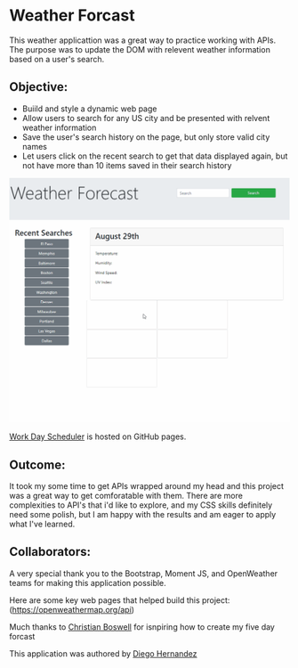 # Weather Forcast

This weather applicattion was a great way to practice working with APIs. The purpose was to update the DOM with relevent weather information based on a user's search. 

## Objective:

- Buiild and style a dynamic web page
- Allow users to search for any US city and be presented with relvent weather information
- Save the user's search history on the page, but only store valid city names
- Let users click on the recent search to get that data displayed again, but not have more than 10 items saved in their search history


![Work Day Scheduler](./Assets/images/readme-01.gif)

[Work Day Scheduler](https://diegopie.github.io/java-script-timed-quiz/) is hosted on GitHub pages. 

## Outcome: 

It took my some time to get APIs wrapped around my head and this project was a great way to get comforatable with them. There are more complexities to API's that i'd like to explore, and my CSS skills definitely need some polish, but I am happy with the results and am eager to apply what I've learned. 


## Collaborators:

A very special thank you to the Bootstrap, Moment JS, and OpenWeather teams for making this application possible. 

Here are some key web pages that helped build this project:
(https://openweathermap.org/api)

Much thanks to [Christian Boswell](https://github.com/cboswel1) for isnpiring how to create my five day forcast

This application was authored by [Diego Hernandez](https://github.com/Diegopie)
